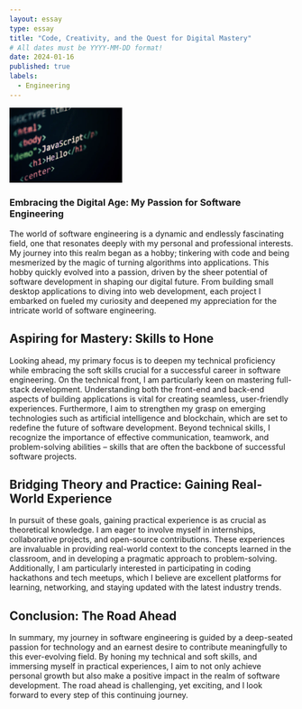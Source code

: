 ```yaml
---
layout: essay
type: essay
title: "Code, Creativity, and the Quest for Digital Mastery"
# All dates must be YYYY-MM-DD format!
date: 2024-01-16
published: true
labels:
  - Engineering
---
```


<img width="200px" class="rounded float-start pe-4" src="../img/JS-Picture.png">

### Embracing the Digital Age: My Passion for Software Engineering

The world of software engineering is a dynamic and endlessly fascinating field, one that resonates deeply with my personal and professional interests. My journey into this realm began as a hobby; tinkering with code and being mesmerized by the magic of turning algorithms into applications. This hobby quickly evolved into a passion, driven by the sheer potential of software development in shaping our digital future. From building small desktop applications to diving into web development, each project I embarked on fueled my curiosity and deepened my appreciation for the intricate world of software engineering.

## Aspiring for Mastery: Skills to Hone

Looking ahead, my primary focus is to deepen my technical proficiency while embracing the soft skills crucial for a successful career in software engineering. On the technical front, I am particularly keen on mastering full-stack development. Understanding both the front-end and back-end aspects of building applications is vital for creating seamless, user-friendly experiences. Furthermore, I aim to strengthen my grasp on emerging technologies such as artificial intelligence and blockchain, which are set to redefine the future of software development. Beyond technical skills, I recognize the importance of effective communication, teamwork, and problem-solving abilities – skills that are often the backbone of successful software projects.

## Bridging Theory and Practice: Gaining Real-World Experience

In pursuit of these goals, gaining practical experience is as crucial as theoretical knowledge. I am eager to involve myself in internships, collaborative projects, and open-source contributions. These experiences are invaluable in providing real-world context to the concepts learned in the classroom, and in developing a pragmatic approach to problem-solving. Additionally, I am particularly interested in participating in coding hackathons and tech meetups, which I believe are excellent platforms for learning, networking, and staying updated with the latest industry trends.

## Conclusion: The Road Ahead

In summary, my journey in software engineering is guided by a deep-seated passion for technology and an earnest desire to contribute meaningfully to this ever-evolving field. By honing my technical and soft skills, and immersing myself in practical experiences, I aim to not only achieve personal growth but also make a positive impact in the realm of software development. The road ahead is challenging, yet exciting, and I look forward to every step of this continuing journey.
